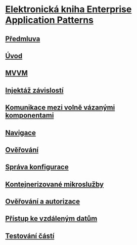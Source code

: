 # [Elektronická kniha Enterprise Application Patterns](index.md)
## [Předmluva](preface.md)
## [Úvod](introduction.md)
## [MVVM](mvvm.md)
## [Injektáž závislostí](dependency-injection.md)
## [Komunikace mezi volně vázanými komponentami](communicating-between-loosely-coupled-components.md)
## [Navigace](navigation.md)
## [Ověřování](validation.md)
## [Správa konfigurace](configuration-management.md)
## [Kontejnerizované mikroslužby](containerized-microservices.md)
## [Ověřování a autorizace](authentication-and-authorization.md)
## [Přístup ke vzdáleným datům](accessing-remote-data.md)
## [Testování částí](unit-testing.md)
